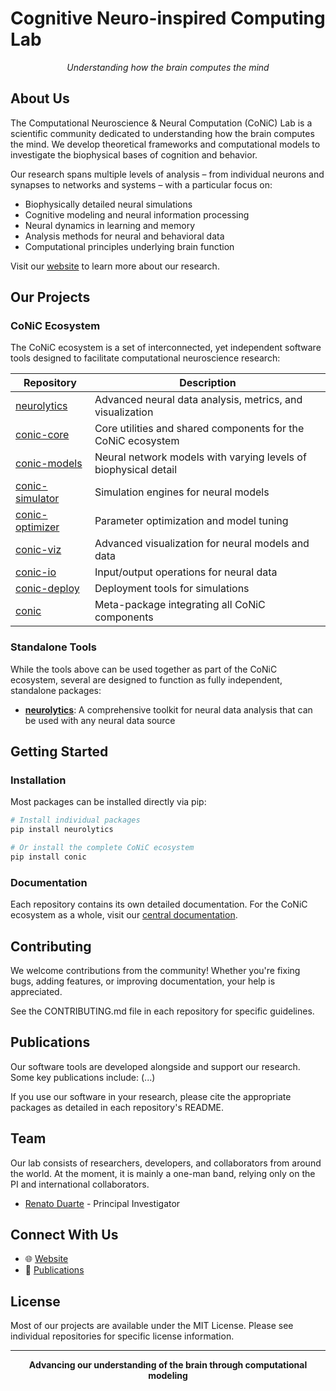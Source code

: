 # **Co**gnitive **N**euro-**i**nspired **C**omputing Lab 

<p align="center">
  <em>Understanding how the brain computes the mind</em>
</p>

## About Us

The Computational Neuroscience & Neural Computation (CoNiC) Lab is a scientific community dedicated to understanding how the brain computes the mind. We develop theoretical frameworks and computational models to investigate the biophysical bases of cognition and behavior.

Our research spans multiple levels of analysis – from individual neurons and synapses to networks and systems – with a particular focus on:

- Biophysically detailed neural simulations
- Cognitive modeling and neural information processing
- Neural dynamics in learning and memory
- Analysis methods for neural and behavioral data
- Computational principles underlying brain function

Visit our [website](https://www.comp-neuro.org/) to learn more about our research.

## Our Projects

### CoNiC Ecosystem

The CoNiC ecosystem is a set of interconnected, yet independent software tools designed to facilitate computational neuroscience research:

| Repository | Description |
|------------|-------------|
| [neurolytics](https://github.com/conic-lab/neurolytics) | Advanced neural data analysis, metrics, and visualization |
| [conic-core](https://github.com/conic-lab/conic-core) | Core utilities and shared components for the CoNiC ecosystem |
| [conic-models](https://github.com/conic-lab/conic-models) | Neural network models with varying levels of biophysical detail |
| [conic-simulator](https://github.com/conic-lab/conic-simulator) | Simulation engines for neural models |
| [conic-optimizer](https://github.com/conic-lab/conic-optimizer) | Parameter optimization and model tuning |
| [conic-viz](https://github.com/conic-lab/conic-viz) | Advanced visualization for neural models and data |
| [conic-io](https://github.com/conic-lab/conic-io) | Input/output operations for neural data |
| [conic-deploy](https://github.com/conic-lab/conic-deploy) | Deployment tools for simulations |
| [conic](https://github.com/conic-lab/conic) | Meta-package integrating all CoNiC components |

### Standalone Tools

While the tools above can be used together as part of the CoNiC ecosystem, several are designed to function as fully independent, standalone packages:

- **[neurolytics](https://github.com/conic-lab/neurolytics)**: A comprehensive toolkit for neural data analysis that can be used with any neural data source

## Getting Started

### Installation

Most packages can be installed directly via pip:

```bash
# Install individual packages
pip install neurolytics

# Or install the complete CoNiC ecosystem
pip install conic
```

### Documentation

Each repository contains its own detailed documentation. For the CoNiC ecosystem as a whole, visit our [central documentation](https://conic-lab.github.io/conic-docs/).

## Contributing

We welcome contributions from the community! Whether you're fixing bugs, adding features, or improving documentation, your help is appreciated.

See the CONTRIBUTING.md file in each repository for specific guidelines.

## Publications

Our software tools are developed alongside and support our research. Some key publications include:
(...)

If you use our software in your research, please cite the appropriate packages as detailed in each repository's README.

## Team

Our lab consists of researchers, developers, and collaborators from around the world. At the moment, it is mainly a one-man band, relying only on the PI and international collaborators.

- [Renato Duarte](https://github.com/rcfduarte) - Principal Investigator

## Connect With Us

- 🌐 [Website](https://www.comp-neuro.org/)
- 📝 [Publications](https://www.comp-neuro.org/publications)

## License

Most of our projects are available under the MIT License. Please see individual repositories for specific license information.

---

<p align="center">
  <strong>Advancing our understanding of the brain through computational modeling</strong>
</p>
